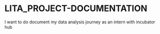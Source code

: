 # LITA_PROJECT-DOCUMENTATION
I want to do document my data analysis journey as an intern with incubator hub
